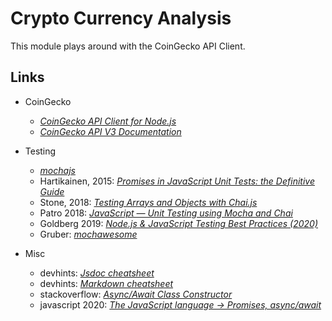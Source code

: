 # Crypto Currency Analysis
This module plays around with the CoinGecko API Client.

## Links
* CoinGecko
  * *[CoinGecko API Client for Node.js](https://www.npmjs.com/package/coingecko-api)*
  * *[CoinGecko API V3 Documentation](https://www.coingecko.com/api/documentations/v3#/)*

* Testing
  * *[mochajs](https://mochajs.org/)*
  * Hartikainen, 2015: *[Promises in JavaScript Unit Tests: the Definitive Guide](https://www.sitepoint.com/promises-in-javascript-unit-tests-the-definitive-guide/)*
  * Stone, 2018: *[Testing Arrays and Objects with Chai.js](https://medium.com/building-ibotta/testing-arrays-and-objects-with-chai-js-4b372310fe6d)*
  * Patro 2018: *[JavaScript — Unit Testing using Mocha and Chai](https://codeburst.io/javascript-unit-testing-using-mocha-and-chai-1d97d9f18e71)*
  * Goldberg 2019: *[Node.js & JavaScript Testing Best Practices (2020)](https://medium.com/@me_37286/yoni-goldberg-javascript-nodejs-testing-best-practices-2b98924c9347)*
  * Gruber: *[mochawesome](https://github.com/adamgruber/mochawesome)*

* Misc
  * devhints: *[Jsdoc cheatsheet](https://devhints.io/jsdoc)*
  * devhints: *[Markdown cheatsheet](https://devhints.io/markdown)*
  * stackoverflow: *[Async/Await Class Constructor](https://stackoverflow.com/questions/43431550/async-await-class-constructor)*
  * javascript 2020: *[The JavaScript language -> Promises, async/await](https://javascript.info/async-await)*
